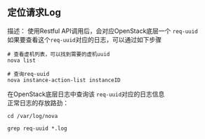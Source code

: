## 定位请求Log
描述： 使用Restful API调用后，会对应OpenStack底层一个 `req-uuid`    
如果要查看这个`req-uuid`对应的日志，可以通过如下步骤

```
# 查看虚机列表，可以找到需要的虚机uuid
nova list 

# 查询req-uuid
nova instance-action-list instanceID 

```

在OpenStack底层日志中查询该 `req-uuid`对应的日志信息   
正常日志的存放路劲： 
```
cd /var/log/nova

grep req-uuid *.log
```



